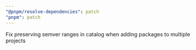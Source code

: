 ```yaml
---
"@pnpm/resolve-dependencies": patch
"pnpm": patch
---
```


Fix preserving semver ranges in catalog when adding packages to multiple projects
